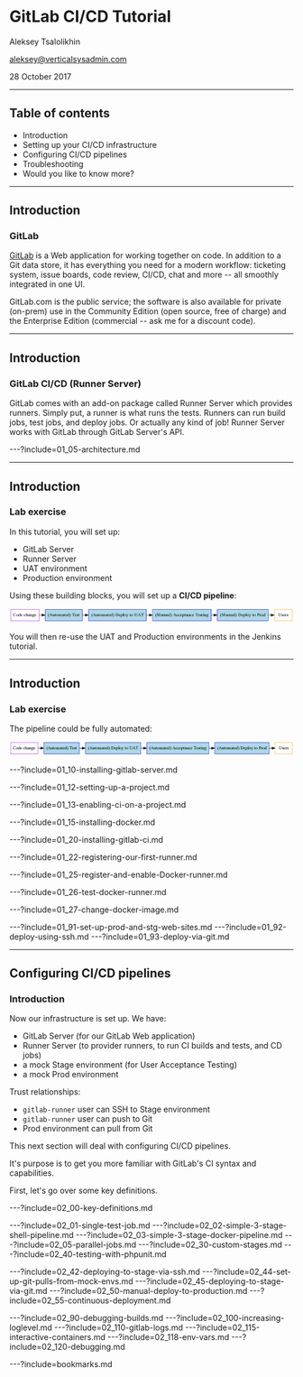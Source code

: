 # GitLab CI/CD Tutorial

Aleksey Tsalolikhin

aleksey@verticalsysadmin.com

28 October 2017

---

## Table of contents

- Introduction
- Setting up your CI/CD infrastructure
- Configuring CI/CD pipelines
- Troubleshooting
- Would you like to know more?

---

## Introduction

### GitLab

[GitLab](https://about.gitlab.com) is a Web application for working together on code. In addition to a Git data store, it has everything you need for a modern workflow: ticketing system, issue boards, code review, CI/CD, chat and more -- all smoothly integrated in one UI.

GitLab.com is the public service; the software is also available for private (on-prem) use in the Community Edition (open source, free of charge) and the Enterprise Edition (commercial -- ask me for a discount code).

---
## Introduction

### GitLab CI/CD (Runner Server)

GitLab comes with an add-on package called Runner Server which provides runners. Simply put, a runner is what runs the tests. Runners can run build jobs, test jobs, and deploy jobs. Or actually any kind of job! Runner Server works with GitLab through GitLab Server's API.

---?include=01_05-architecture.md

---

## Introduction

### Lab exercise

In this tutorial, you will set up:

- GitLab Server 
- Runner Server
- UAT environment
- Production environment

Using these building blocks, you will set up a **CI/CD pipeline**:

![lab pipeline](img/lab-pipeline.png)

You will then re-use the UAT and Production environments in the Jenkins tutorial.

---

## Introduction

### Lab exercise

The pipeline could be fully automated:

![lab pipeline](img/lab-pipeline-full-auto.png)


---?include=01_10-installing-gitlab-server.md

---?include=01_12-setting-up-a-project.md

---?include=01_13-enabling-ci-on-a-project.md

---?include=01_15-installing-docker.md

---?include=01_20-installing-gitlab-ci.md

<!-- setting up runners -->

---?include=01_22-registering-our-first-runner.md

---?include=01_25-register-and-enable-Docker-runner.md

---?include=01_26-test-docker-runner.md

---?include=01_27-change-docker-image.md

<!-- setting up UAT and Prod environments -->
---?include=01_91-set-up-prod-and-stg-web-sites.md
---?include=01_92-deploy-using-ssh.md
---?include=01_93-deploy-via-git.md


---
## Configuring CI/CD pipelines
### Introduction

Now our infrastructure is set up. We have:

- GitLab Server (for our GitLab Web application)
- Runner Server (to provider runners, to run CI builds and tests, and CD jobs)
- a mock Stage environment (for User Acceptance Testing)
- a mock Prod environment

Trust relationships:
- `gitlab-runner` user can SSH to Stage environment
- `gitlab-runner` user can push to Git
- Prod environment can pull from Git

This next section will deal with configuring CI/CD pipelines.

It's purpose is to get you more familiar with GitLab's CI syntax and capabilities.

First, let's go over some key definitions.

---?include=02_00-key-definitions.md

<!-- Continuous Integration -->

---?include=02_01-single-test-job.md
---?include=02_02-simple-3-stage-shell-pipeline.md
---?include=02_03-simple-3-stage-docker-pipeline.md
---?include=02_05-parallel-jobs.md
---?include=02_30-custom-stages.md
---?include=02_40-testing-with-phpunit.md

<!-- Continuous Delivery -->
---?include=02_42-deploying-to-stage-via-ssh.md
---?include=02_44-set-up-git-pulls-from-mock-envs.md
---?include=02_45-deploying-to-stage-via-git.md
---?include=02_50-manual-deploy-to-production.md
---?include=02_55-continuous-deployment.md

<!-- Troubleshooting -->
---?include=02_90-debugging-builds.md
---?include=02_100-increasing-loglevel.md
---?include=02_110-gitlab-logs.md
---?include=02_115-interactive-containers.md
---?include=02_118-env-vars.md
---?include=02_120-debugging.md

---?include=bookmarks.md
